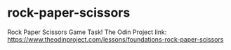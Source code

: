 # rock-paper-scissors
Rock Paper Scissors Game Task!
The Odin Project link: https://www.theodinproject.com/lessons/foundations-rock-paper-scissors